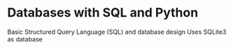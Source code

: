 # Databases with SQL and Python

Basic Structured Query Language (SQL) and database design
Uses SQLite3 as database
